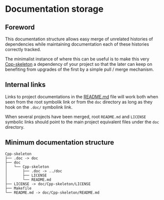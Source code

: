 # Documentation storage

## Foreword

This documentation structure allows easy merge of unrelated histories of
dependencies while maintaining documentation each of these histories correctly
tracked.

The minimalist instance of where this can be useful is to make this very
[Cpp-skeleton](https://github.com/marmottetranquille/Cpp-skeleton) a dependency
of your project so that the later can keep on benefiting from upgrades of the
first by a simple pull / merge mechanism.

## Internal links

Links to project documentations in the [README.md](.doc/Cpp-skeleton/README.md)
file will work both when seen from the root symbolik link or from the `doc`
directory as long as they hook on the `.doc/` symbolink link.

When several projects have been merged, root `README.md` and `LICENSE` symbolic
links should point to the main project equivalent files under the `doc`
directory.

## Minimum documentation structure

```terminal-output
Cpp-skeleton
├── .doc -> doc
├── doc
│   └── Cpp-skeleton
│       ├── .doc -> ../doc
│       ├── LICENSE
│       └── README.md
├── LICENSE -> doc/Cpp-skeleton/LICENSE
├── Makefile
└── README.md -> doc/Cpp-skeleton/README.md
```
